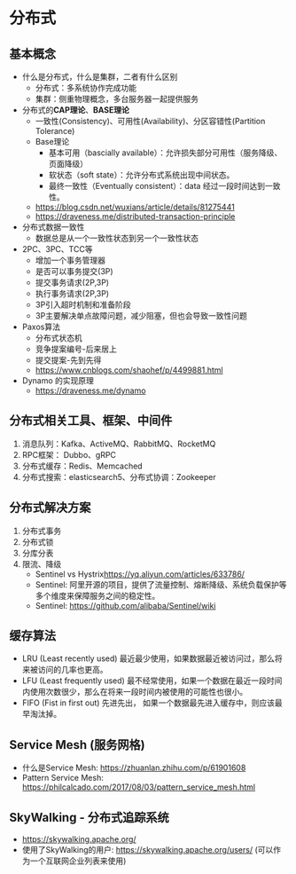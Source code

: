 # 分布式

## 基本概念

- 什么是分布式，什么是集群，二者有什么区别
  - 分布式：多系统协作完成功能
  - 集群：侧重物理概念，多台服务器一起提供服务
- 分布式的**CAP理论**、**BASE理论**   
  - 一致性(Consistency)、可用性(Availability)、分区容错性(Partition Tolerance)
  - Base理论
    - 基本可用（bascially available）：允许损失部分可用性（服务降级、页面降级）
    - 软状态（soft state）：允许分布式系统出现中间状态。
    - 最终一致性（Eventually consistent）：data 经过一段时间达到一致性。
  - <https://blog.csdn.net/wuxians/article/details/81275441>
  - <https://draveness.me/distributed-transaction-principle>
- 分布式数据一致性
  - 数据总是从一个一致性状态到另一个一致性状态
- 2PC、3PC、TCC等
  - 增加一个事务管理器
  - 是否可以事务提交(3P)
  - 提交事务请求(2P,3P)
  - 执行事务请求(2P,3P)
  - 3P引入超时机制和准备阶段
  - 3P主要解决单点故障问题，减少阻塞，但也会导致一致性问题
- Paxos算法
  - 分布式状态机
  - 竞争提案编号-后来居上
  - 提交提案-先到先得
  - <https://www.cnblogs.com/shaohef/p/4499881.html>
- Dynamo 的实现原理
  - <https://draveness.me/dynamo>
## 分布式相关工具、框架、中间件

1. 消息队列：Kafka、ActiveMQ、RabbitMQ、RocketMQ
1. RPC框架： Dubbo、gRPC
1. 分布式缓存：Redis、Memcached
1. 分布式搜索：elasticsearch5、分布式协调：Zookeeper

## 分布式解决方案

1. 分布式事务
1. 分布式锁
1. 分库分表
1. 限流、降级
    - Sentinel vs Hystrix<https://yq.aliyun.com/articles/633786/>
    - Sentinel: 阿里开源的项目，提供了流量控制、熔断降级、系统负载保护等多个维度来保障服务之间的稳定性。
    - Sentinel: <https://github.com/alibaba/Sentinel/wiki>

## 缓存算法

- LRU (Least recently used) 最近最少使用，如果数据最近被访问过，那么将来被访问的几率也更高。
- LFU (Least frequently used) 最不经常使用，如果一个数据在最近一段时间内使用次数很少，那么在将来一段时间内被使用的可能性也很小。
- FIFO (Fist in first out) 先进先出， 如果一个数据最先进入缓存中，则应该最早淘汰掉。

## Service Mesh (服务网格)

- 什么是Service Mesh: <https://zhuanlan.zhihu.com/p/61901608>
- Pattern Service Mesh: <https://philcalcado.com/2017/08/03/pattern_service_mesh.html>

## SkyWalking - 分布式追踪系统
- <https://skywalking.apache.org/>
- 使用了SkyWalking的用户: <https://skywalking.apache.org/users/> (可以作为一个互联网企业列表来使用) 


